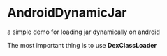 # AndroidDynamicJar
a simple demo for loading jar dynamically on android

The most important thing is to use __DexClassLoader__
